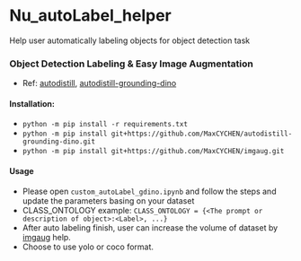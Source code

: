 # Nu_autoLabel_helper
Help user automatically labeling objects for object detection task

### Object Detection Labeling & Easy Image Augmentation
- Ref: [autodistill](https://github.com/autodistill/autodistill), [autodistill-grounding-dino](https://github.com/autodistill/autodistill-grounding-dino)
#### Installation:
- `python -m pip install -r requirements.txt`
- `python -m pip install git+https://github.com/MaxCYCHEN/autodistill-grounding-dino.git`
- `python -m pip install git+https://github.com/MaxCYCHEN/imgaug.git`
#### Usage
- Please open `custom_autoLabel_gdino.ipynb` and follow the steps and update the parameters basing on your dataset
- CLASS_ONTOLOGY example: `CLASS_ONTOLOGY = {<The prompt or description of object>:<Label>, ...}`
- After auto labeling finish, user can increase the volume of dataset by [imgaug](https://github.com/aleju/imgaug) help.
- Choose to use yolo or coco format.

